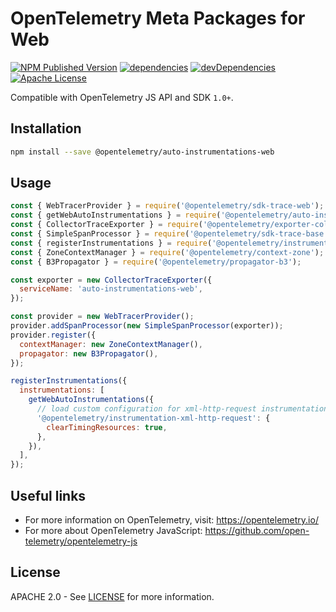 # OpenTelemetry Meta Packages for Web

[![NPM Published Version][npm-img]][npm-url]
[![dependencies][dependencies-image]][dependencies-url]
[![devDependencies][devDependencies-image]][devDependencies-url]
[![Apache License][license-image]][license-url]

Compatible with OpenTelemetry JS API and SDK `1.0+`.

## Installation

```bash
npm install --save @opentelemetry/auto-instrumentations-web
```

## Usage

```javascript
const { WebTracerProvider } = require('@opentelemetry/sdk-trace-web');
const { getWebAutoInstrumentations } = require('@opentelemetry/auto-instrumentations-web');
const { CollectorTraceExporter } = require('@opentelemetry/exporter-collector');
const { SimpleSpanProcessor } = require('@opentelemetry/sdk-trace-base');
const { registerInstrumentations } = require('@opentelemetry/instrumentation');
const { ZoneContextManager } = require('@opentelemetry/context-zone');
const { B3Propagator } = require('@opentelemetry/propagator-b3');

const exporter = new CollectorTraceExporter({
  serviceName: 'auto-instrumentations-web',
});

const provider = new WebTracerProvider();
provider.addSpanProcessor(new SimpleSpanProcessor(exporter));
provider.register({
  contextManager: new ZoneContextManager(),
  propagator: new B3Propagator(),
});

registerInstrumentations({
  instrumentations: [
    getWebAutoInstrumentations({
      // load custom configuration for xml-http-request instrumentation
      '@opentelemetry/instrumentation-xml-http-request': {
        clearTimingResources: true,
      },
    }),
  ],
});

```

## Useful links

- For more information on OpenTelemetry, visit: <https://opentelemetry.io/>
- For more about OpenTelemetry JavaScript: <https://github.com/open-telemetry/opentelemetry-js>

## License

APACHE 2.0 - See [LICENSE][license-url] for more information.

[license-url]: https://github.com/open-telemetry/opentelemetry-js-contrib/blob/main/LICENSE
[license-image]: https://img.shields.io/badge/license-Apache_2.0-green.svg?style=flat
[dependencies-image]: https://david-dm.org/open-telemetry/opentelemetry-js-contrib.svg?path=packages%2Fauto-instrumentations-web
[dependencies-url]: https://david-dm.org/open-telemetry/opentelemetry-js-contrib?path=packages%2Fauto-instrumentations-web
[devDependencies-image]: https://david-dm.org/open-telemetry/opentelemetry-js-contrib.svg?path=packages%2Fauto-instrumentations-web&type=dev
[devDependencies-url]: https://david-dm.org/open-telemetry/opentelemetry-js-contrib?path=packages%2Fauto-instrumentations-web&type=dev
[npm-url]: https://www.npmjs.com/package/@opentelemetry/auto-instrumentations-web
[npm-img]: https://badge.fury.io/js/%40opentelemetry%2Fauto-instrumentations-web.svg
